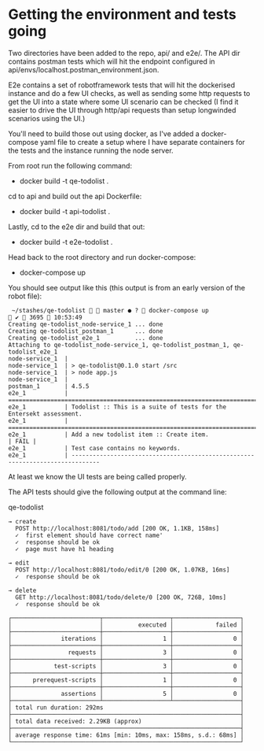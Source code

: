# Getting the environment and tests going

Two directories have been added to the repo, api/ and e2e/. The API dir contains postman tests which will hit 
the endpoint configured in api/envs/localhost.postman_environment.json.

E2e contains a set of robotframework tests that will hit the dockerised instance and do a few UI checks, as well 
as sending some http requests to get the UI into a state where some UI scenario can be checked (I find it easier to 
drive the UI through http/api requests than setup longwinded scenarios using the UI.)

You'll need to build those out using docker, as I've added a docker-compose yaml file to create a setup where I have
separate containers for the tests and the instance running the node server.

From root run the following command:

  * docker build -t qe-todolist .
  
cd to api and build out the api Dockerfile:

  * docker build -t api-todolist .
  
Lastly, cd to the e2e dir and build that out:

  * docker build -t e2e-todolist .
  
Head back to the root directory and run docker-compose:

 * docker-compose up
 
You should see output like this (this output is from an early version of the robot file):

     ~/stashes/qe-todolist   master ● ?  docker-compose up                                                                                                                                                     ✔  3695  10:53:49
    Creating qe-todolist_node-service_1 ... done
    Creating qe-todolist_postman_1      ... done
    Creating qe-todolist_e2e_1          ... done
    Attaching to qe-todolist_node-service_1, qe-todolist_postman_1, qe-todolist_e2e_1
    node-service_1  |
    node-service_1  | > qe-todolist@0.1.0 start /src
    node-service_1  | > node app.js
    node-service_1  |
    postman_1       | 4.5.5
    e2e_1           | ==============================================================================
    e2e_1           | Todolist :: This is a suite of tests for the Entersekt assessment.
    e2e_1           | ==============================================================================
    e2e_1           | Add a new todolist item :: Create item.                               | FAIL |
    e2e_1           | Test case contains no keywords.
    e2e_1           | ------------------------------------------------------------------------------

At least we know the UI tests are being called properly.

The API tests should give the following output at the command line:

qe-todolist

    → create
      POST http://localhost:8081/todo/add [200 OK, 1.1KB, 158ms]
      ✓  first element should have correct name'
      ✓  response should be ok
      ✓  page must have h1 heading

    → edit
      POST http://localhost:8081/todo/edit/0 [200 OK, 1.07KB, 16ms]
      ✓  response should be ok

    → delete
      GET http://localhost:8081/todo/delete/0 [200 OK, 726B, 10ms]
      ✓  response should be ok

    ┌─────────────────────────┬───────────────────┬───────────────────┐
    │                         │          executed │            failed │
    ├─────────────────────────┼───────────────────┼───────────────────┤
    │              iterations │                 1 │                 0 │
    ├─────────────────────────┼───────────────────┼───────────────────┤
    │                requests │                 3 │                 0 │
    ├─────────────────────────┼───────────────────┼───────────────────┤
    │            test-scripts │                 3 │                 0 │
    ├─────────────────────────┼───────────────────┼───────────────────┤
    │      prerequest-scripts │                 1 │                 0 │
    ├─────────────────────────┼───────────────────┼───────────────────┤
    │              assertions │                 5 │                 0 │
    ├─────────────────────────┴───────────────────┴───────────────────┤
    │ total run duration: 292ms                                       │
    ├─────────────────────────────────────────────────────────────────┤
    │ total data received: 2.29KB (approx)                            │
    ├─────────────────────────────────────────────────────────────────┤
    │ average response time: 61ms [min: 10ms, max: 158ms, s.d.: 68ms] │
    └─────────────────────────────────────────────────────────────────┘
